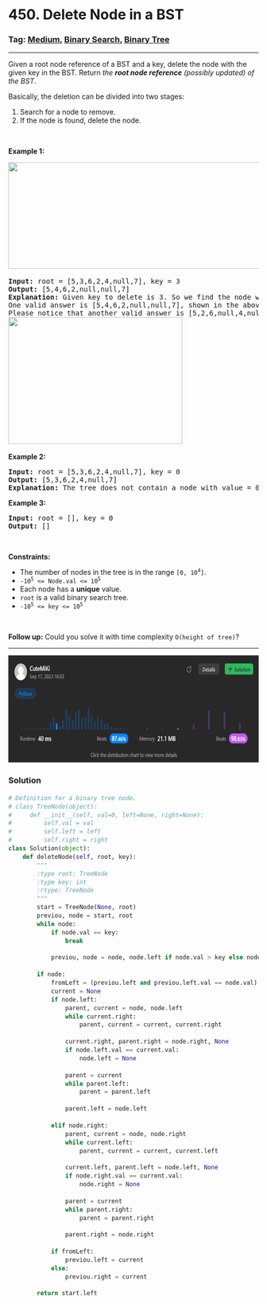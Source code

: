 # 450. Delete Node in a BST
### Tag: [Medium](https://github.com/TheOnlyMiki/LeetCode-For-Fun/tree/main#medium-level), [Binary Search](https://github.com/TheOnlyMiki/LeetCode-For-Fun/tree/main#binary-search), [Binary Tree](https://github.com/TheOnlyMiki/LeetCode-For-Fun/tree/main#binary-tree)
---
<div class="px-5 pt-4"><div class="flex"></div><div class="xFUwe" data-track-load="description_content"><p>Given a root node reference of a BST and a key, delete the node with the given key in the BST. Return <em>the <strong>root node reference</strong> (possibly updated) of the BST</em>.</p>

<p>Basically, the deletion can be divided into two stages:</p>

<ol>
	<li>Search for a node to remove.</li>
	<li>If the node is found, delete the node.</li>
</ol>

<p>&nbsp;</p>
<p><strong class="example">Example 1:</strong></p>
<img alt="" src="https://assets.leetcode.com/uploads/2020/09/04/del_node_1.jpg" style="width: 800px; height: 214px;">
<pre><strong>Input:</strong> root = [5,3,6,2,4,null,7], key = 3
<strong>Output:</strong> [5,4,6,2,null,null,7]
<strong>Explanation:</strong> Given key to delete is 3. So we find the node with value 3 and delete it.
One valid answer is [5,4,6,2,null,null,7], shown in the above BST.
Please notice that another valid answer is [5,2,6,null,4,null,7] and it's also accepted.
<img alt="" src="https://assets.leetcode.com/uploads/2020/09/04/del_node_supp.jpg" style="width: 350px; height: 255px;">
</pre>

<p><strong class="example">Example 2:</strong></p>

<pre><strong>Input:</strong> root = [5,3,6,2,4,null,7], key = 0
<strong>Output:</strong> [5,3,6,2,4,null,7]
<strong>Explanation:</strong> The tree does not contain a node with value = 0.
</pre>

<p><strong class="example">Example 3:</strong></p>

<pre><strong>Input:</strong> root = [], key = 0
<strong>Output:</strong> []
</pre>

<p>&nbsp;</p>
<p><strong>Constraints:</strong></p>

<ul>
	<li>The number of nodes in the tree is in the range <code>[0, 10<sup>4</sup>]</code>.</li>
	<li><code>-10<sup>5</sup> &lt;= Node.val &lt;= 10<sup>5</sup></code></li>
	<li>Each node has a <strong>unique</strong> value.</li>
	<li><code>root</code> is a valid binary search tree.</li>
	<li><code>-10<sup>5</sup> &lt;= key &lt;= 10<sup>5</sup></code></li>
</ul>

<p>&nbsp;</p>
<p><strong>Follow up:</strong> Could you solve it with time complexity <code>O(height of tree)</code>?</p>
</div></div>

---
<img src="Submit.png" width="700" height="215" />

### Solution

```python
# Definition for a binary tree node.
# class TreeNode(object):
#     def __init__(self, val=0, left=None, right=None):
#         self.val = val
#         self.left = left
#         self.right = right
class Solution(object):
    def deleteNode(self, root, key):
        """
        :type root: TreeNode
        :type key: int
        :rtype: TreeNode
        """
        start = TreeNode(None, root)
        previou, node = start, root
        while node:
            if node.val == key:
                break
            
            previou, node = node, node.left if node.val > key else node.right

        if node:
            fromLeft = (previou.left and previou.left.val == node.val)
            current = None
            if node.left:
                parent, current = node, node.left
                while current.right:
                    parent, current = current, current.right

                current.right, parent.right = node.right, None
                if node.left.val == current.val:
                    node.left = None

                parent = current
                while parent.left:
                    parent = parent.left

                parent.left = node.left
                
            elif node.right:
                parent, current = node, node.right
                while current.left:
                    parent, current = current, current.left

                current.left, parent.left = node.left, None
                if node.right.val == current.val:
                    node.right = None

                parent = current
                while parent.right:
                    parent = parent.right

                parent.right = node.right

            if fromLeft:
                previou.left = current
            else:
                previou.right = current

        return start.left
```
